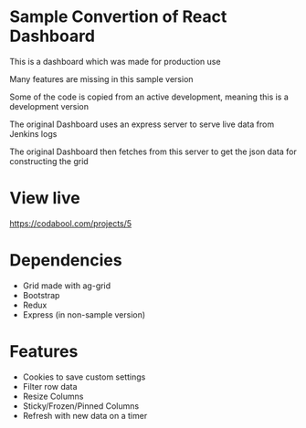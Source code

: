 # Sample Convertion of React Dashboard
This is a dashboard which was made for production use

Many features are missing in this sample version

Some of the code is copied from an active development, meaning this is a development version

The original Dashboard uses an express server to serve live data from Jenkins logs

The original Dashboard then fetches from this server to get the json data for constructing the grid

# View live
https://codabool.com/projects/5

# Dependencies
- Grid made with ag-grid
- Bootstrap
- Redux
- Express (in non-sample version)

# Features
- Cookies to save custom settings
- Filter row data
- Resize Columns
- Sticky/Frozen/Pinned Columns
- Refresh with new data on a timer